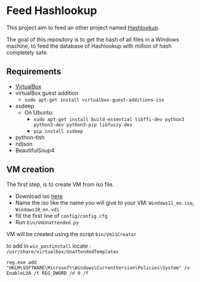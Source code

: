 # Feed Hashlookup

This project aim to feed an other project named [Hashlookup](https://github.com/hashlookup/hashlookup-forensic-analyser). 

The goal of this repository is to get the hash of all files in a Windows machine, to feed the database of Hashlookup with million of hash completely safe.



## Requirements

- [VirtualBox](https://www.virtualbox.org/wiki/Linux_Downloads)
- virtualBox guest addition
  - `sudo apt-get install virtualbox-guest-additions-iso`
- ssdeep
  - On Ubuntu:
    - `sudo apt-get install build-essential libffi-dev python3 python3-dev python3-pip libfuzzy-dev`
    - `pip install ssdeep`
- python-tlsh
- ndjson
- BeautifulSoup4



## VM creation

The first step, is to create VM from iso file.

- Download iso [here](https://www.microsoft.com/software-download/windows11)
- Name the iso like the name you will give to your VM: `Windows11_en.iso`, `Windows10_en.vdi`
- fill the first line of  `config/config.cfg`
- Run `bin/VmUnattended.py`

VM will be created using the script `bin/Vm11Creator`

to add in `win_postinstall` locate : `/usr/share/virtualbox/UnattendedTemplates`

```
reg.exe add "HKLM\SOFTWARE\Microsoft\Windows\CurrentVersion\Policies\System" /v EnableLUA /t REG_DWORD /d 0 /f
```
